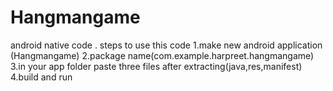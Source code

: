 # Hangmangame
android native code .
steps to use this code
1.make new android application (Hangmangame)
2.package name(com.example.harpreet.hangmangame)
3.in your app folder paste three files after extracting(java,res,manifest)
4.build and run

